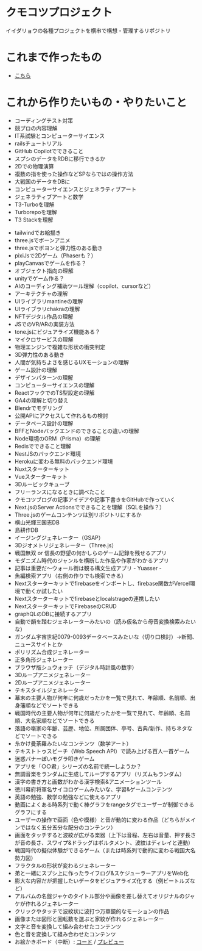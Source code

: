 # クモコツプロジェクト
イイダリョウの各種プロジェクトを横串で構想・管理するリポジトリ

# これまで作ったもの
* [こちら](https://github.com/ryo-i)

# これから作りたいもの・やりたいこと

- コーディングテスト対策
- 競プロの内容理解
- IT系試験とコンピューターサイエンス
- railsチュートリアル
- GitHub Copilotでできること
- スプシのデータをRDBに移行できるか
- 2Dでの物理演算
- 複数の指を使った操作などSPならではの操作方法
- 大戦国のデータをDBに
- コンピューターサイエンスとジェネラティブアート
- ジェネラティブアートと数学
- T3-Turboを理解
- Turborepoを理解
- T3 Stackを理解
* tailwindでお絵描き
* three.jsでボーンアニメ
* three.jsでボヨンと弾力性のある動き
* pixiJsで2Dゲーム（Phaserも？）
* playCanvasでゲームを作る？
* オブジェクト指向の理解
* unityでゲーム作る？
* AIのコーディング補助ツール理解（copilot、cursorなど）
* アーキテクチャの理解
* UIライブラリmantineの理解
* UIライブラリchakraの理解
* NFTデジタル作品の理解
* JSでのVR/ARの実装方法
* tone.jsにビジュアライズ機能ある？
* マイクロサービスの理解
* 物理エンジンで複雑な形状の衝突判定
* 3D弾力性のある動き
* 人間が気持ちよさを感じるUXモーションの理解
* ゲーム設計の理解
* デザインパターンの理解
* コンピューターサイエンスの理解
* ReactフックでのTS型設定の理解
* GA4の理解と切り替え
* Blendrでモデリング
* 公開APIにアクセスして作れるもの検討
* データベース設計の理解
* BFFとNodeバックエンドのできることの違いの理解
* Node環境のORM（Prisma）の理解
* Redisでできること理解
* NestJSのバックエンド環境
* Herokuに変わる無料のバックエンド環境
* Nuxtスターターキット
* Vueスターターキット
* 3Dルービックキューブ
* フリーランスになるときに調べたこと
* クモコツブログの記事アイデアや記事下書きをGitHubで作っていく
* Next.jsのServer Actionsでできることを理解（SQLを操作？）
* Three.jsのゲームコンテンツは別リポジトリにするか
* 横山光輝三国志DB
* 島耕作DB
* イージングジェネレーター（GSAP）
* 3Dジオメトリジェネレーター（Three.js）
* 戦国無双 or 信長の野望の何かしらのゲーム記録を残せるアプリ
* モダニズム時代のジャンルを横断した作品や作家がわかるアプリ
* 記事は重要だ〜ウォール街は観る構文生成アプリ - Yuasser -
* 魚編検索アプリ（右側の作りでも検索できる）
* Nextスターターキットでfirebaseをインポートし、firebase関数がVercel環境で動くか試したい
* Nextスターターキットでfirebaseとlocalstrageの連携したい
* NextスターターキットでFirebaseのCRUD
* graphQLのDBに接続するアプリ
* 自動で韻を踏むジェネレーターみたいの（読み仮名から母音変換検索みたいな）
* ガンダム宇宙世紀0079-0093データベースみたいな（切り口検討）→新聞、ニュースサイトとか
* ポリリズム合成ジェネレーター
* 正多角形ジェネレーター
* ブラウザ版シュウォッチ（デジタル時計風の数字）
* 3Dループアニメジェネレーター
* 2Dループアニメジェネレーター
* テキスタイルジェネレーター
* 幕末の主要人物が何年に何歳だったかを一覧で見れて、年齢順、名前順、出身藩順などでソートできる
* 戦国時代の主要人物が何年に何歳だったかを一覧で見れて、年齢順、名前順、大名家順などでソートできる
* 落語の噺家の年齢、芸歴、地位、所属団体、亭号、古典/新作、持ちネタなどでソートできる
* 糸かけ曼荼羅みたいなコンテンツ（数学アート）
* テキストトゥスピーチ（Web Speech API）で読み上げる百人一首ゲーム
* 迷惑バナーぽいモグラ叩きゲーム
* アプリを「○○君」シリーズの名前で統一しようか？
* 無調音楽をランダムに生成してループするアプリ（リズムもランダム）
* 漢字の書き方と画数がわかる漢字検索&アニメーションツール
* 徳川幕府将軍名サイコロゲームみたいな、学習&ゲームコンテンツ
* 英語の勉強、数学の勉強などに使えるアプリ
* 動画によくある時系列で動く棒グラフをrangeタグでユーザーが制御できるグラフにする
* ユーザーの操作で画面（色や模様）と音が動的に変わる作品（どちらがメインではなく五分五分な配分のコンテンツ）
* 画面をタッチすると波紋が広がる楽器（上下は音程、左右は音量、押す長さが音の長さ、スワイプ&ドラッグはポルタメント、波紋はディレイと連動）
* 戦国時代の擬似体験ができるゲーム（または時系列で動的に変わる戦国大名勢力図）
* フラクタルの形状が変わるジェネレーター
* 弟と一緒にスプシ上に作ったライフログ&スケジューラーアプリをWeb化
* 膨大な内容だが把握したいデータをビジュアライズ化する（例ビートルズなど）
* アルバムの名盤ジャケのタイトル部分や画像を差し替えてオリジナルのジャケが作れるジェネレーター
* クリックやタッチで波紋状に波打つ万華鏡的なモーションの作品
* 画像または図形と回転数を選ぶと家紋が作れるジェネレーター
* 文字と音を変換して組み合わせたコンテンツ
* 色と音を変換して組み合わせたコンテンツ
* お絵かきボード（中断）: [コード](https://github.com/ryo-i/oekaki-bord) / [プレビュー](https://oekaki-bord.vercel.app)
